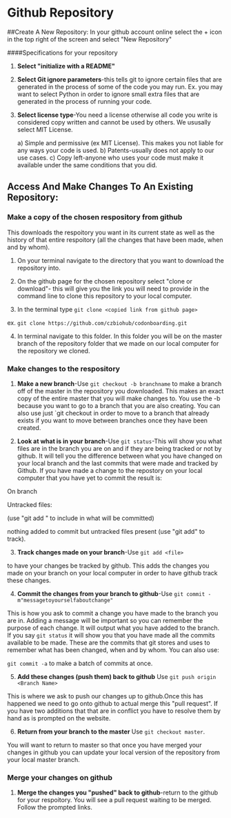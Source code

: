# Github Repository

##Create A New Repository:
In your github account online select the + icon in the top right of the screen and select "New Repository"

####Specifications for your repository
1) **Select "initialize with a README"**

2) **Select Git ignore parameters**-this tells git to ignore certain files that are generated in the process of some of the code you may run. Ex. you may want to select Python in order to ignore small extra files that are generated in the process of running your code. 

3) **Select license type**-You need a license otherwise all code you write is considered copy written and cannot be used by others. We ususally select MIT License.

	a) Simple and permissive (ex MIT License). This makes you not liable for any ways your code is used. 
	b) Patents-usually does not apply to our use cases.
	c) Copy left-anyone who uses your code must make it available under the same conditions that you did. 
	
## Access And Make Changes To An Existing Repository:

### Make a copy of the chosen respository from github

This downloads the respoitory you want in its current state as well as the history of that entire respoitory (all the changes that have been made, when and by whom). 

1) On your terminal navigate to the directory that you want to download the repository into.

2) On the github page for the chosen repository select "clone or download"- this will give you the link you will need to provide in the command line to clone this repository to your local computer. 

3) In the terminal type `git clone <copied link from github page>` 

ex. `git clone https://github.com/czbiohub/codonboarding.git`

4) In terminal navigate to this folder. In this folder you will be on the master branch of the repository folder that we made on our local computer for the repository we cloned. 

### Make changes to the respository 

1) **Make a new branch**-Use `git checkout -b branchname` to make a branch off of the master in the repository you downloaded. This makes an exact copy of the entire master that you will make changes to. You use the -b because you want to go to a branch that you are also creating. You can also use just `git checkout <branchname> in order to move to a branch that already exists if you want to move between branches once they have been created.  

2) **Look at what is in your branch**-Use `git status`-This will show you what files are in the branch you are on and if they are being tracked or not by github. It will tell you the difference between what you have changed on your local branch and the last commits that were made and tracked by Github. If you have made a change to the repostory on your local computer that you have yet to commit the result is:

On branch <branch name>

Untracked files:

(use "git add <file name>" to include in what will be committed)


<untracked file or change>

nothing added to commit but untracked files present (use "git add" to track).

3) **Track changes made on your branch**-Use  `git add <file>`  

to have your changes be tracked by github. This adds the changes you made on your branch on your local computer in order to have github track these changes. 

4) **Commit the changes from your branch to github**-Use `git commit -m"messagetoyourselfaboutchange" ` 

This is how you ask to commit a change you have made to the branch you are in. Adding a message will be important so you can remember the purpose of each change. It will output what you have added to the branch. If you say `git status` it will show you that you have made all the commits available to be made. These are the commits that git stores and uses to remember what has been changed, when and by whom. You can also use:

 `git commit -a`
 to make a batch of commits at once. 

5) **Add these changes (push them) back to github** Use `git push origin <Branch Name>` 

This is where we ask to push our changes up to github.Once this has happened we need to go onto github to actual merge this "pull request". If you have two additions that that are in conflict you have to resolve them by hand as is prompted on the website. 

6) **Return from your branch to the master** Use `git checkout master`. 

You will want to return to master so that once you have merged your changes in github you can update your local version of the repository from your local master branch. 

### Merge your changes on github
1) **Merge the changes you "pushed" back to github**-return to the github for your respoitory. You will see a pull request waiting to be merged. Follow the prompted links. 


